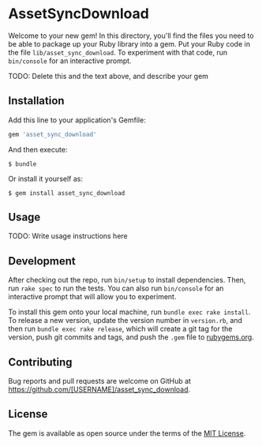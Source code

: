 # AssetSyncDownload

Welcome to your new gem! In this directory, you'll find the files you need to be able to package up your Ruby library into a gem. Put your Ruby code in the file `lib/asset_sync_download`. To experiment with that code, run `bin/console` for an interactive prompt.

TODO: Delete this and the text above, and describe your gem

## Installation

Add this line to your application's Gemfile:

```ruby
gem 'asset_sync_download'
```

And then execute:

    $ bundle

Or install it yourself as:

    $ gem install asset_sync_download

## Usage

TODO: Write usage instructions here

## Development

After checking out the repo, run `bin/setup` to install dependencies. Then, run `rake spec` to run the tests. You can also run `bin/console` for an interactive prompt that will allow you to experiment.

To install this gem onto your local machine, run `bundle exec rake install`. To release a new version, update the version number in `version.rb`, and then run `bundle exec rake release`, which will create a git tag for the version, push git commits and tags, and push the `.gem` file to [rubygems.org](https://rubygems.org).

## Contributing

Bug reports and pull requests are welcome on GitHub at https://github.com/[USERNAME]/asset_sync_download.


## License

The gem is available as open source under the terms of the [MIT License](http://opensource.org/licenses/MIT).

